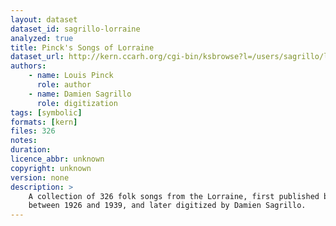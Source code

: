 ```yaml
---
layout: dataset
dataset_id: sagrillo-lorraine
analyzed: true
title: Pinck's Songs of Lorraine
dataset_url: http://kern.ccarh.org/cgi-bin/ksbrowse?l=/users/sagrillo/lorraine
authors:
    - name: Louis Pinck
      role: author
    - name: Damien Sagrillo
      role: digitization
tags: [symbolic]
formats: [kern]
files: 326
notes: 
duration: 
licence_abbr: unknown
copyright: unknown
version: none
description: >
    A collection of 326 folk songs from the Lorraine, first published by Louis Pick
    between 1926 and 1939, and later digitized by Damien Sagrillo.
---
```



